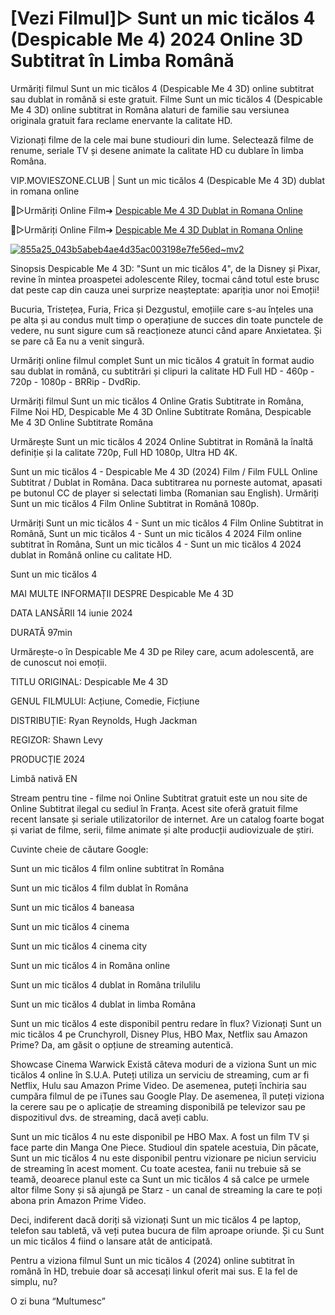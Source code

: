 # [Vezi Filmul]▷ Sunt un mic ticălos 4 (Despicable Me 4) 2024 Online 3D Subtitrat în Limba Română

Urmăriți filmul Sunt un mic ticălos 4 (Despicable Me 4 3D) online subtitrat sau dublat in română si este gratuit. Filme Sunt un mic ticălos 4 (Despicable Me 4 3D) online subtitrat in Româna alaturi de familie sau versiunea originala gratuit fara reclame enervante la calitate HD.

Vizionați filme de la cele mai bune studiouri din lume. Selectează filme de renume, seriale TV și desene animate la calitate HD cu dublare în limba Româna.

VIP.MOVIESZONE.CLUB | Sunt un mic ticălos 4 (Despicable Me 4 3D) dublat in romana online

🔴▷Urmăriți Online Film➔ [Despicable Me 4 3D Dublat in Romana Online](https://vip.movieszone.club/ro/519182/despicable-me-4.html)

🔴▷Urmăriți Online Film➔ [Despicable Me 4 3D Dublat in Romana Online](https://movieszone.club/ro/519182/despicable-me-4.html)

[![855a25_043b5abeb4ae4d35ac003198e7fe56ed~mv2](https://github.com/user-attachments/assets/46977bf8-e8b1-424f-bc7c-e8893a7e95fd)](https://vip.movieszone.club/ro/519182/despicable-me-4.html)

Sinopsis Despicable Me 4 3D: "Sunt un mic ticălos 4", de la Disney și Pixar, revine în mintea proaspetei adolescente Riley, tocmai când totul este brusc dat peste cap din cauza unei surprize neașteptate: apariția unor noi Emoții!

Bucuria, Tristețea, Furia, Frica și Dezgustul, emoțiile care s-au înțeles una pe alta și au condus mult timp o operațiune de succes din toate punctele de vedere, nu sunt sigure cum să reacționeze atunci când apare Anxietatea. Și se pare că Ea nu a venit singură.

Urmăriți online filmul complet Sunt un mic ticălos 4 gratuit în format audio sau dublat in română, cu subtitrări și clipuri la calitate HD Full HD - 460p - 720p - 1080p - BRRip - DvdRip.

Urmăriți filmul Sunt un mic ticălos 4 Online Gratis Subtitrate in Româna, Filme Noi HD, Despicable Me 4 3D Online Subtitrate Româna, Despicable Me 4 3D Online Subtitrate Româna

Urmărește Sunt un mic ticălos 4 2024 Online Subtitrat in Română la înaltă definiție și la calitate 720p, Full HD 1080p, Ultra HD 4K.

Sunt un mic ticălos 4 - Despicable Me 4 3D (2024) Film / Film FULL Online Subtitrat / Dublat in Româna. Daca subtitrarea nu porneste automat, apasati pe butonul CC de player si selectati limba (Romanian sau English). Urmăriți Sunt un mic ticălos 4 Film Online Subtitrat in Română 1080p.

Urmăriți Sunt un mic ticălos 4 - Sunt un mic ticălos 4 Film Online Subtitrat in Română, Sunt un mic ticălos 4 - Sunt un mic ticălos 4 2024 Film online subtitrat în Româna, Sunt un mic ticălos 4 - Sunt un mic ticălos 4 2024 dublat in Română online cu calitate HD.

Sunt un mic ticălos 4

MAI MULTE INFORMAȚII DESPRE Despicable Me 4 3D

DATA LANSĂRII 14 iunie 2024

DURATĂ 97min

Urmărește-o în Despicable Me 4 3D pe Riley care, acum adolescentă, are de cunoscut noi emoții.

TITLU ORIGINAL: Despicable Me 4 3D

GENUL FILMULUI: Acțiune, Comedie, Ficțiune

DISTRIBUȚIE: Ryan Reynolds, Hugh Jackman

REGIZOR: Shawn Levy

PRODUCȚIE 2024

Limbă nativă EN

Stream pentru tine - filme noi Online Subtitrat gratuit este un nou site de Online Subtitrat ilegal cu sediul în Franța. Acest site oferă gratuit filme recent lansate și seriale utilizatorilor de internet. Are un catalog foarte bogat și variat de filme, serii, filme animate și alte producții audiovizuale de știri.

Cuvinte cheie de căutare Google:

Sunt un mic ticălos 4 film online subtitrat în Româna

Sunt un mic ticălos 4 film dublat în Româna

Sunt un mic ticălos 4 baneasa

Sunt un mic ticălos 4 cinema

Sunt un mic ticălos 4 cinema city

Sunt un mic ticălos 4 in Româna online

Sunt un mic ticălos 4 dublat in Româna trilulilu

Sunt un mic ticălos 4 dublat in limba Româna

Sunt un mic ticălos 4 este disponibil pentru redare în flux? Vizionați Sunt un mic ticălos 4 pe Crunchyroll, Disney Plus, HBO Max, Netflix sau Amazon Prime? Da, am găsit o opțiune de streaming autentică.

Showcase Cinema Warwick Există câteva moduri de a viziona Sunt un mic ticălos 4 online în S.U.A. Puteți utiliza un serviciu de streaming, cum ar fi Netflix, Hulu sau Amazon Prime Video. De asemenea, puteți închiria sau cumpăra filmul de pe iTunes sau Google Play. De asemenea, îl puteți viziona la cerere sau pe o aplicație de streaming disponibilă pe televizor sau pe dispozitivul dvs. de streaming, dacă aveți cablu.

Sunt un mic ticălos 4 nu este disponibil pe HBO Max. A fost un film TV și face parte din Manga One Piece. Studioul din spatele acestuia, Din păcate, Sunt un mic ticălos 4 nu este disponibil pentru vizionare pe niciun serviciu de streaming în acest moment. Cu toate acestea, fanii nu trebuie să se teamă, deoarece planul este ca Sunt un mic ticălos 4 să calce pe urmele altor filme Sony și să ajungă pe Starz - un canal de streaming la care te poți abona prin Amazon Prime Video.

Deci, indiferent dacă doriți să vizionați Sunt un mic ticălos 4 pe laptop, telefon sau tabletă, vă veți putea bucura de film aproape oriunde. Și cu Sunt un mic ticălos 4 fiind o lansare atât de anticipată.

Pentru a viziona filmul Sunt un mic ticălos 4 (2024) online subtitrat în română în HD, trebuie doar să accesați linkul oferit mai sus. E la fel de simplu, nu?

O zi buna “Multumesc”

